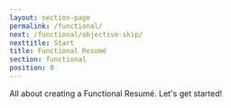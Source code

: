 ```yaml
---
layout: section-page
permalink: /functional/
next: /functional/objective-skip/
nexttitle: Start
title: Functional Resumé
section: functional
position: 0
---
```


All about creating a Functional Resumé. Let's get started!